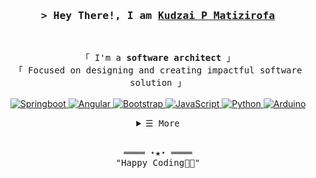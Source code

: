 
<!-- Title -->
<h3 align="center">
        <samp>&gt; Hey There!, I am
                <b><a target="_blank" href="https://github.com/kudzaiprichard/">Kudzai P Matizirofa</a></b>
        </samp>
</h3>
<br>

<p align="center">
        <!-- Intro -->
        <samp>
                「 I'm a <b>software architect</b> 」
                <br>
                「 Focused on designing and creating impactful software solution 」
                <br>
                <br>
        </samp>
        <!-- Technologies -->
        <!-- Springboot -->
        <a href="https://github.com/kudzaiprichard?tab=repositories" target="_blank"><img alt="Springboot"
                        src="https://img.shields.io/badge/-Springboot-00979D?style=flat-square&logo=springboot&logoColor=white">
        </a>
        <!-- Angular -->
        <a href="https://github.com/kudzaiprichard?tab=repositories" target="_blank"><img alt="Angular"
                        src="https://img.shields.io/badge/-Angular-10172a?style=flat-square&logo=Angular&logoColor=37bcf8">
        </a>
        <!-- Bootstrap -->
        <a href="https://github.com/kudzaiprichard?tab=repositories" target="_blank"><img alt="Bootstrap"
                        src="https://img.shields.io/badge/-Bootstrap-white?style=flat-square&logo=Bootstrap&logoColor=black">
        </a>
        <!-- JavaScript -->
        <a href="https://github.com/kudzaiprichard?tab=repositories" target="_blank"><img alt="JavaScript"
                        src="https://img.shields.io/badge/-JavaScript-white?style=flat-square&logo=JavaScript&logoColor=black">
        </a>
        <!-- Python -->
        <a href="https://github.com/kudzaiprichard?tab=repositories" target="_blank"><img alt="Python"
                        src="https://img.shields.io/badge/-Python-10172a?style=flat-square&logo=Python&logoColor=37bcf8">
        </a>
        <!-- Tensorflow -->
        <a href="https://github.com/kudzaiprichard?tab=repositories" target="_blank"><img alt="Arduino"
                        src="https://img.shields.io/badge/-Tensorflow-00979D?style=flat-square&logo=Tensorflow&logoColor=white">
        </a>
</p>

<!-- Details Section -->
<details align="center">
<summary> <samp>&#9776; More</samp></summary>
    <p align="center">
        <br>
        <!-- Activity Widget -->
        <img alt="Kudzai Matizirofa's GitHub Stats"
                src="https://github-readme-stats.vercel.app/api?username=kudzaiprichard&show_icons=true&theme=radical" />
        <br>
        <!-- Social Links -->
        <p>Find me on</p>
        <!-- Linkedin -->
        <a href="https://www.linkedin.com/in/kudzai-prichard/" target="_blank"><img alt="Linkedin"
                src="https://img.shields.io/badge/-Linkedin-0A66C2?style=flat-square&logo=Linkedin&logoColor=white">
        </a>
        <!-- Mail -->
        <a href="mailto:connect.kudzaiprichard@gmail.com" target="_blank"><img alt="Mail"
                src="https://img.shields.io/badge/-G Mail-EA4335?style=flat-square&logo=Gmail&logoColor=white">
        </a>
    </p>
</details>
<br>

<!-- Footer -->
<samp>
    <p align="center">
        ════ ⋆★⋆ ════
        <br>
        "Happy Coding👨‍💻"
    </p>
</samp>
